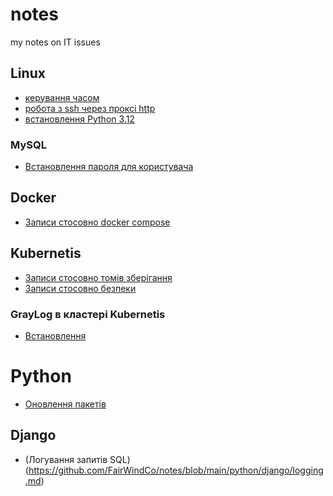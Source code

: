 # notes
my notes on IT issues
## Linux
- [керування часом ](https://github.com/FairWindCo/notes/blob/main/linux/time_zone_admin.md)
- [робота з ssh через проксі http ](https://github.com/FairWindCo/notes/blob/main/linux/ssh_over_http_proxy.md)
- [встановлення Python 3.12](https://github.com/FairWindCo/notes/blob/main/linux/python3.12.md)
### MySQL
- [Встановлення пароля для користувача](https://github.com/FairWindCo/notes/blob/main/mysql/set_password.md)
## Docker
- [Записи стосовно docker compose](https://github.com/FairWindCo/notes/blob/main/docker/docker_compose.md)
## Kubernetis
- [Записи стосовно томів зберігання](https://github.com/FairWindCo/notes/blob/main/kubernetis/storages.md)
- [Записи стосовно безпеки](https://github.com/FairWindCo/notes/blob/main/kubernetis/security.md)
### GrayLog в кластері Kubernetis
- [Встановлення](https://github.com/FairWindCo/notes/blob/main/kubernetis/graylog/install.md)

# Python
- [Оновлення пакетів](https://github.com/FairWindCo/notes/blob/main/python/update_packeges.md)
## Django
- (Логування запитів SQL)(https://github.com/FairWindCo/notes/blob/main/python/django/logging.md)
